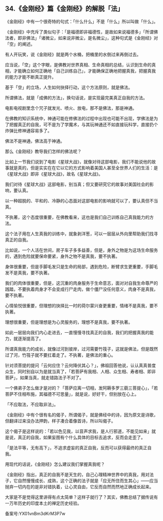 ## 34.《金刚经》篇《金刚经》的解脱「法」
《金刚经》中有一个很奇特的句式：「什么什么」不是「什么」所以叫做「什么」。


《金刚经》中充斥了类似句子：「是福德即非福德性，是故如来说福德多」「所谓佛法者，即非佛法」「诸微尘，如来说非微尘，是名微尘」，这种句式是《金刚经》对「空」的阐述。


有人开玩笑，说《金刚经》就是两个水桶，把桶里的水倒过来再倒过去。


应当说，「空」这个字眼，是佛教对世界真相、生命真相的总结，认识到生命的真相，才能确立如何正确地「自己训练自己」，才能确保正确地把握真我，把握真我的能力才能不断真正提升。


基于「空」的立场，人生如何抉择行动，这个方法原则，就是佛法。


所谓佛法，就是「成佛的方法」，换句话说，是实现最完美真正自我的方法。


电影电视剧里念个咒子就发光、喷火、放电，那不是佛法，那是神通。


在佛教的知识系统中，神通可能在修佛法的过程中出现也可能不出现，学佛法是为了把握真正的自我，可不是为了学魔术，与其玩神通还不如直接玩科学，直接扔个炸弹比修神通容易多了。


佛法不是神通，佛法高于神通。


那么《金刚经》教导我们怎样的佛法呢？


比如上一节我们说到了电影《星球大战》，就像对待这部电影，我们不能说他的故事就是真的，但是实实在在它以它的方式影响着美国人甚至全世界人们的生活：是《星球大战》即非《星球大战》，故名《星球大战》。


我们对待《星球大战》这部电影，别当真；但又要研究它的故事对美国社会的影响，要认真。


以一种超脱的、平和的、冷静的心态面对这部电影的影响就可以了，要认真但不当真。


不执著，这个态度很重要，在佛教看来，这也是我们自己训练自己真我能力的方法。


这个法子用在人生真我的训练中，就象剥洋葱，可以一层层从外向里帮助我们找寻真正的自我。


比如说，一个人活在世间，房子车子多多益善，但是，身外之物是为这场生命服务的，遇到危险就要保命要紧，身外之物不是真我，要不执著。


身体很重要，但是手脚毛发只是生命的局部，遇到危险，断臂求生更重要，手脚毛发不是真我，要不执著。


我们的肉体很重要，但是，这沉重的肉身服务于生命意志，面对对自我生命尊严的践踏，不要执着肉身才不会变成行尸走肉，做个僵尸没任何意义，肉身不是真我，要不执著。


心情愉悦很重要，但理想的抉择比一时的荷尔蒙兴奋更重要，情绪不是真我，要不执著。


理想很重要，但是理想是为心灵服务的，理想不是真我，要不执著。


如此一层层向我们内心走进去，一直慢慢寻找真正的自我，我们的把握真我的能力，就逐渐提高了。


所谓真我能力的成长，就像过河到彼岸，过河需要竹筏子，这就是佛法，但是既然过了河，竹筏子就不要扛着走了。不执著，是佛法的重心。


针对须菩提的提问「云何应住？云何降伏其心？」，佛祖回答他说，认认真真普度众生，同时别自以为是就当真了，「若菩萨有我相、人相、众生相、寿者相、即非菩萨」，如果当真，就走错路法子不对了。


一个佛弟子怎么做才是对的？「菩萨应离一切相，发阿耨多罗三藐三菩提心」，「若菩萨不住相布施，其福德不可思量」，就是说，好好干，但别放在心上。


「不应取法，不应取非法」。


《金刚经》中有个很有名的偈子，所谓偈子，就是佛经中的诗，因为原文是诗歌，但翻译过来没办法押韵，样子凑合着像首诗，所以叫偈子。


这个偈子是这样说的：「若以色见我，以音声求我，是人行邪道，不能见如来」就是说，真正的自我，如果妄图有个什么具体的目标去追求，反而会走歪了。


「是法平等，无有高下」，不追求虚妄的真正自我，反而可以获得最终的真正自我。


用现代的话说，《金刚经》怎么建议我们掌握真我呢？


《金刚经》指出，真正的自我不是天生的，自己心理精神世界中的真我，用对法子，它自然慢慢成长、成熟，这个正确的法子就是「应无所住而生其心」——应当抛弃一切内在的是非对错执着，让心灵自由，它反而自然而然地正确成长起来。


大家是不是觉得这里讲得有点太简单？这样子就行了？其实，佛教总结了据传说有一万年历史的印度本土的禅定历史经验。


备案号:YX01vnBm3dKrM3P7w

